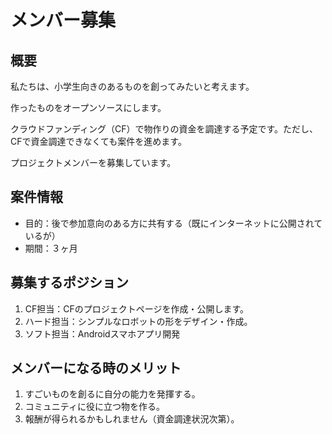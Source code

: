 # メンバー募集

## 概要

私たちは、小学生向きのあるものを創ってみたいと考えます。

作ったものをオープンソースにします。

クラウドファンディング（CF）で物作りの資金を調達する予定です。ただし、CFで資金調達できなくても案件を進めます。


プロジェクトメンバーを募集しています。

## 案件情報

* 目的：後で参加意向のある方に共有する（既にインターネットに公開されているが）
* 期間：３ヶ月

## 募集するポジション

1. CF担当：CFのプロジェクトページを作成・公開します。
2. ハード担当：シンプルなロボットの形をデザイン・作成。
3. ソフト担当：Androidスマホアプリ開発

## メンバーになる時のメリット

1. すごいものを創るに自分の能力を発揮する。
2. コミュニティに役に立つ物を作る。
3. 報酬が得られるかもしれません（資金調達状況次第）。
